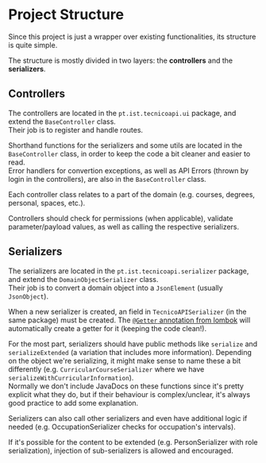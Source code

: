 # Project Structure

Since this project is just a wrapper over existing functionalities,
its structure is quite simple.

The structure is mostly divided in two layers:
the **controllers** and the **serializers**.

## Controllers

The controllers are located in the `pt.ist.tecnicoapi.ui` package, and extend
the `BaseController` class.  
Their job is to register and handle routes.

Shorthand functions for the serializers and some utils are located in the `BaseController` class,
in order to keep the code a bit cleaner and easier to read.  
Error handlers for convertion exceptions, as well as API Errors
(thrown by login in the controllers), are also in the `BaseController` class.

Each controller class relates to a part of the domain (e.g. courses, degrees, personal, spaces, etc.).

Controllers should check for permissions (when applicable), validate parameter/payload
values, as well as calling the respective serializers.

## Serializers

The serializers are located in the `pt.ist.tecnicoapi.serializer` package, and
extend the `DomainObjectSerializer` class.  
Their job is to convert a domain object into a `JsonElement` (usually `JsonObject`).

When a new serializer is created, an field in `TecnicoAPISerializer` (in the same package)
must be created.
The [`@Getter` annotation from lombok](https://projectlombok.org/features/GetterSetter)
will automatically create a getter for it (keeping the code clean!).

For the most part, serializers should have public methods like `serialize` and
`serializeExtended` (a variation that includes more information).
Depending on the object we're serializing, it might make sense to name these
a bit differently (e.g. `CurricularCourseSerializer` where we have
`serializeWithCurricularInformation`).  
Normally we don't include JavaDocs on these functions since it's pretty explicit
what they do, but if their behaviour is complex/unclear, it's always
good practice to add some explanation.

Serializers can also call other serializers and even have additional logic
if needed (e.g. OccupationSerializer checks for occupation's intervals).

If it's possible for the content to be extended (e.g. PersonSerializer with role serialization),
injection of sub-serializers is allowed and encouraged.

